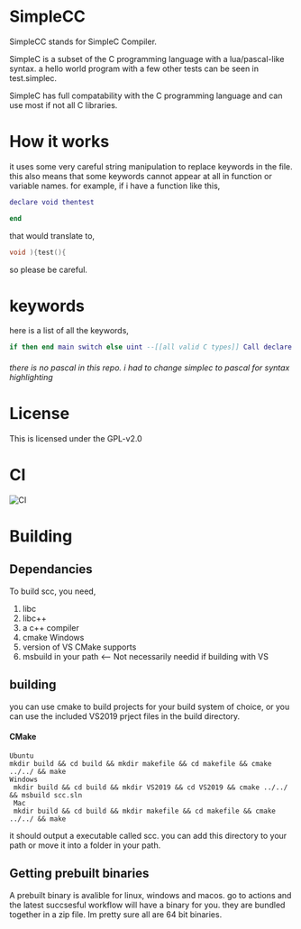 # SimpleCC

SimpleCC stands for SimpleC Compiler.

SimpleC is a subset of the C programming language with a lua/pascal-like syntax. 
a hello world program with a few other tests can be seen in test.simplec. 

SimpleC has full compatability with the C programming language and can use most if not all C libraries. 

# How it works

it uses some very careful string manipulation to replace keywords in the file. 
this also means that some keywords cannot appear at all in function or variable names.
for example, 
if i have a function like this,
```lua
declare void thentest

end
```
that would translate to,
```c
void ){test(){
```
so please be careful.

# keywords
here is a list of all the keywords,

```lua
if then end main switch else uint --[[all valid C types]] Call declare --[[Any thing not listed here is the same way you do it in C]]
```
###### there is no pascal in this repo. i had to change simplec to pascal for syntax highlighting


# License
This is licensed under the GPL-v2.0


# CI 
![CI](https://github.com/WholesomeIsland/SimpleCC/workflows/CI/badge.svg)

# Building
## Dependancies
To build scc, you need,
1. libc
2. libc++
3. a c++ compiler
4. cmake
Windows
5. version of VS CMake supports
6. msbuild in your path <-- Not necessarily needid if building with VS
## building

you can use cmake to build projects for your build system of choice, or you can use the included VS2019 prject files in the build directory.
#### CMake
```
Ubuntu
mkdir build && cd build && mkdir makefile && cd makefile && cmake ../../ && make
Windows
 mkdir build && cd build && mkdir VS2019 && cd VS2019 && cmake ../../ && msbuild scc.sln
 Mac
 mkdir build && cd build && mkdir makefile && cd makefile && cmake ../../ && make
```
it should output a executable called scc. you can add this directory to your path or move it into a folder in your path.

## Getting prebuilt binaries
A prebuilt binary is avalible for linux, windows and macos. go to actions and the latest succsesful workflow will have a binary for you. they are bundled together in a zip file.
Im pretty sure all are 64 bit binaries.
